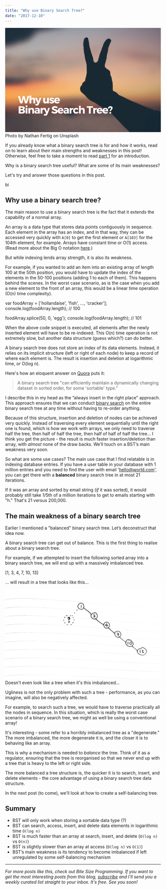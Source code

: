 ```yaml
---
title: "Why use Binary Search Tree?"
date: "2017-12-10"
---
```


![why use binary search tree banner with peace hand sign](images/BSP-why-use-binary-search-tree.png) Photo by Nathan Fertig on Unsplash

If you already know what a binary search tree is for and how it works, read on to learn about their main strengths and weaknesses in this post! Otherwise, feel free to take a moment to read [part 1](https://www.nickang.com/binary-search-tree-explained/) for an introduction.

Why is a binary search tree useful? What are some of its main weaknesses?

Let's try and answer those questions in this post.

bi

## Why use a binary search tree?

The main reason to use a binary search tree is the fact that it extends the capability of a normal array.

An array is a data type that stores data points contiguously in sequence. Each element in the array has an index, and in that way, they can be accessed very quickly with `A[0]` to get the first element or `A[103]` for the 104th element, for example. Arrays have constant time or O(1) access. (Read more about the Big O notation [here](https://www.nickang.com/algorithm-time-complexity-big-o-notation/).)

But while indexing lends array strength, it is also its weakness.

For example, if you wanted to add an item into an existing array of length 100 at the 50th position, you would have to update the index of the elements in the 50-100 positions (adding 1 to each of them). This happens behind the scenes. In the worst case scenario, as is the case when you add a new element to the front of an array, this would be a linear time operation (O(n) time complexity).

var foodArray = \['hollandaise', 'fish', ..., 'cracker'\];
console.log(foodArray.length);  // 100

foodArray.splice(50, 0, 'egg');
console.log(foodArray.length);  // 101

When the above code snippet is executed, all elements after the newly inserted element will have to be re-indexed. This O(n) time operation is not extremely slow, but another data structure (guess which?) can do better.

A binary search tree does not store an index of its data elements. Instead, it relies on its implicit structure (left or right of each node) to keep a record of where each element is. The result is insertion and deletion at logarithmic time, or O(log n).

Here's how an eloquent answer on [Quora](https://www.quora.com/What-are-some-practical-applications-of-binary-search-trees/answer/Eugene-Yarovoi?srid=pJ7U) puts it:

> A binary search tree "can efficiently maintain a dynamically changing dataset in sorted order, for some 'sortable' type."

I describe this in my head as the ”always insert in the right place" approach. This approach ensures that we can conduct [binary search](https://www.nickang.com/binary-search-explained/) on the entire binary search tree at any time without having to re-order anything.

Because of this structure, insertion and deletion of nodes can be achieved very quickly. Instead of traversing every element sequentially until the right one is found, which is how we work with arrays, we only need to traverse half the tree, then half of half the tree, then half of half of half the tree... I think you get the picture - the result is much faster insertion/deletion than array, with _almost_ none of the draw backs. We’ll touch on a BST’s main weakness very soon.

So what are some use cases? The main use case that I find relatable is in indexing database entries. If you have a user table in your database with 1 million entries and you need to find the user with email 'hello@world.com', you can get there with a **balanced** binary search tree in at most 21 iterations.

If it was an array and sorted by email string (_if_ it was sorted), it would probably still take 1/5th of a million iterations to get to emails starting with "h." That's 21 versus 200,000.

## The main weakness of a binary search tree

Earlier I mentioned a "balanced" binary search tree. Let’s deconstruct that idea now.

A binary search tree can get out of balance. This is the first thing to realise about a binary search tree.

For example, if we attempted to insert the following sorted array into a binary search tree, we will end up with a massively imbalanced tree.

\[1, 3, 4, 7, 10, 13\]

… will result in a tree that looks like this…

![imbalanced binary search tree](images/BSP-imbalanced-binary-search-tree-2-1024x588.png) Doesn't even look like a tree when it's this imbalanced...

Ugliness is not the only problem with such a tree - performance, as you can imagine, will also be negatively affected.

For example, to search such a tree, we would have to traverse practically all the nodes in sequence. In this situation, which is really the worst case scenario of a binary search tree, we might as well be using a conventional array!

It's interesting - some refer to a horribly imbalanced tree as a "degenerate." The more imbalanced, the more degenerate it is, and the closer it is to behaving like an array.

This is why a mechanism is needed to _balance_ the tree. Think of it as a regulator, ensuring that the tree is reorganised so that we never end up with a tree that is heavy to the left or right side.

The more balanced a tree structure is, the quicker it is to search, insert, and delete elements - the core advantage of using a binary search tree data structure.

In the next post (to come), we'll look at how to create a self-balancing tree.

## Summary

- BST will only work when storing a sortable data type (?)
- BST can search, access, insert, and delete data elements in logarithmic time `O(log n)`
- BST is much faster than an array at search, insert, and delete (`O(log n)` vs `O(n)`)
- BST is slightly slower than an array at access (`O(log n)` vs `O(1)`)
- BST’s main weakness is its tendency to become imbalanced if left unregulated by some self-balancing mechanism

* * *

_For more posts like this, check out Bite Size Programming. If you want to get the most interesting posts from this blog, [subscribe](http://eepurl.com/c7xfID) and I'll send you a weekly curated list straight to your inbox. It's free. See you soon!_

